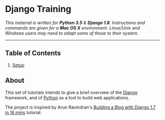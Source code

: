 # Django Training

_This material is written for **Python 3.5** & **Django 1.8**. Instructions and commands are given for a **Mac OS X** environment. Linux/Unix and Windows users may need to adapt some of those to their system._
* * *

## Table of Contents

1. [Setup](1-Setup.md)


## About

This set of tutorials intends to give a brief overview of the [Django](https://www.djangoproject.com) framework, and of [Python](https://www.python.org) as a tool to build web applications.

The project is inspired by Arun Ravindran's [Building a Blog with Django 1.7 in 16 mins](https://youtu.be/7rgph8en0Jc) tutorial.